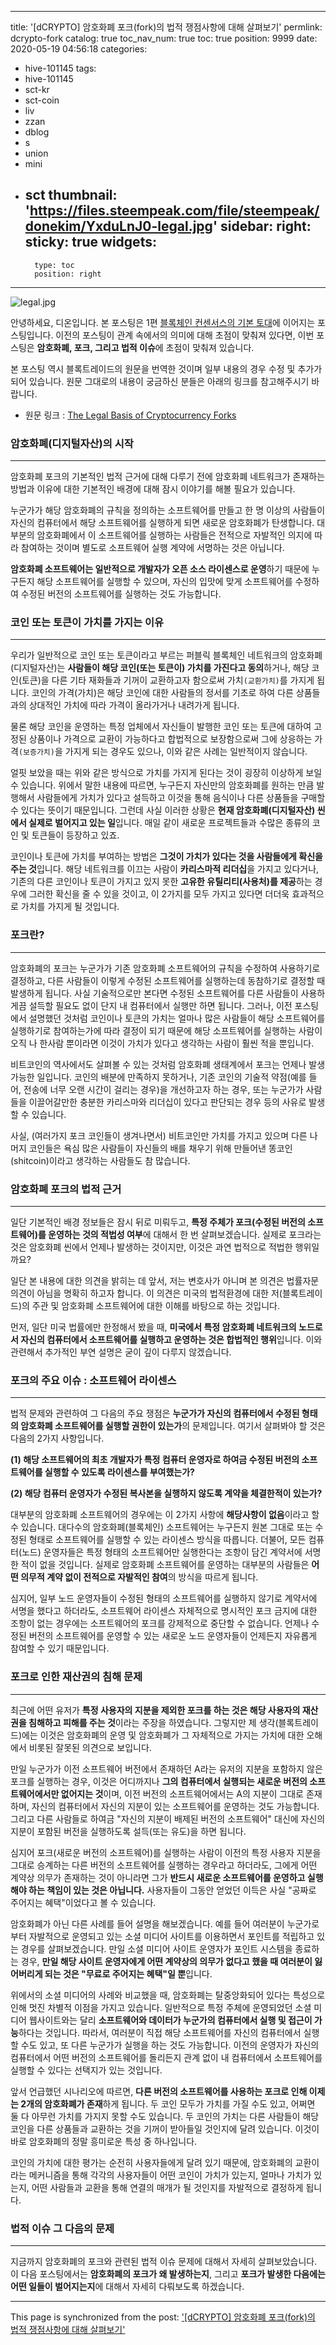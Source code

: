 
---
title: '[dCRYPTO] 암호화폐 포크(fork)의 법적 쟁점사항에 대해 살펴보기'
permlink: dcrypto-fork
catalog: true
toc_nav_num: true
toc: true
position: 9999
date: 2020-05-19 04:56:18
categories:
- hive-101145
tags:
- hive-101145
- sct-kr
- sct-coin
- liv
- zzan
- dblog
- s
- union
- mini
- sct
thumbnail: 'https://files.steempeak.com/file/steempeak/donekim/YxduLnJ0-legal.jpg'
sidebar:
    right:
        sticky: true
widgets:
    -
        type: toc
        position: right
---


![legal.jpg](https://files.steempeak.com/file/steempeak/donekim/YxduLnJ0-legal.jpg)

안녕하세요, 디온입니다. 본 포스팅은 1편 [블록체인 컨센서스의 기본 토대](https://steemit.com/hive-101145/@donekim/dcrypto-blockchain-consensus)에 이어지는 포스팅입니다. 이전의 포스팅이 관계 속에서의 의미에 대해 초점이 맞춰져 있다면, 이번 포스팅은 **암호화폐, 포크, 그리고 법적 이슈**에 초점이 맞춰져 있습니다.

본 포스팅 역시 블록트레이드의 원문을 번역한 것이며 일부 내용의 경우 수정 및 추가가 되어 있습니다. 원문 그대로의 내용이 궁금하신 분들은 아래의 링크를 참고해주시기 바랍니다.

- 원문 링크 : [The Legal Basis of Cryptocurrency Forks](https://peakd.com/cryptocurrency/@blocktrades/the-legal-basis-of-cryptocurrency-forks)


### 암호화폐(디지털자산)의 시작
---
암호화폐 포크의 기본적인 법적 근거에 대해 다루기 전에 암호화폐 네트워크가 존재하는 방법과 이유에 대한 기본적인 배경에 대해 잠시 이야기를 해볼 필요가 있습니다.

누군가가 해당 암호화폐의 규칙을 정의하는 소프트웨어를 만들고 한 명 이상의 사람들이 자신의 컴퓨터에서 해당 소프트웨어를 실행하게 되면 새로운 암호화폐가 탄생합니다. 대부분의 암호화폐에서 이 소프트웨어를 실행하는 사람들은 전적으로 자발적인 의지에 따라 참여하는 것이며 별도로 소프트웨어 실행 계약에 서명하는 것은 아닙니다.

**암호화폐 소프트웨어는 일반적으로 개발자가 오픈 소스 라이센스로 운영**하기 때문에 누구든지 해당 소프트웨어를 실행할 수 있으며, 자신의 입맛에 맞게 소프트웨어를 수정하여 수정된 버전의 소프트웨어를 실행하는 것도 가능합니다.

### 코인 또는 토큰이 가치를 가지는 이유
---
우리가 일반적으로 코인 또는 토큰이라고 부르는 퍼블릭 블록체인 네트워크의 암호화폐(디지털자산)는 **사람들이 해당 코인(또는 토큰이) 가치를 가진다고 동의**하거나, 해당 코인(토큰)을 다른 기타 재화들과 기꺼이 교환하고자 함으로써 가치`(교환가치)`를 가지게 됩니다. 코인의 가격(가치)은 해당 코인에 대한 사람들의 정서를 기초로 하여 다른 상품들과의 상대적인 가치에 따라 가격이 올라가거나 내려가게 됩니다. 

물론 해당 코인을 운영하는 특정 업체에서 자신들이 발행한 코인 또는 토큰에 대하여 고정된 상품이나 가격으로 교환이 가능하다고 합법적으로 보장함으로써 그에 상응하는 가격`(보증가치)`을 가지게 되는 경우도 있으나, 이와 같은 사례는 일반적이지 않습니다.

얼핏 보았을 때는 위와 같은 방식으로 가치를 가지게 된다는 것이 굉장히 이상하게 보일 수 있습니다. 위에서 말한 내용에 따르면, 누구든지 자신만의 암호화폐를 원하는 만큼 발행해서 사람들에게 가치가 있다고 설득하고 이것을 통해 음식이나 다른 상품들을 구매할 수 있다는 뜻이기 때문입니다. 그런데 사실 이러한 상황은 **현재 암호화폐(디지털자산) 씬에서 실제로 벌어지고 있는 일**입니다. 매일 같이 새로운 프로젝트들과 수많은 종류의 코인 및 토큰들이 등장하고 있죠.

코인이나 토큰에 가치를 부여하는 방법은 **그것이 가치가 있다는 것을 사람들에게 확신을 주는 것**입니다. 해당 네트워크를 이끄는 사람이 **카리스마적 리더십**을 가지고 있다거나, 기존의 다른 코인이나 토큰이 가지고 있지 못한 **고유한 유틸리티(사용처)를 제공**하는 경우에 그러한 확신을 줄 수 있을 것이고, 이 2가지를 모두 가지고 있다면 더더욱 효과적으로 가치를 가지게 될 것입니다.

### 포크란?
---
암호화폐의 포크는 누군가가 기존 암호화폐 소프트웨어의 규칙을 수정하여 사용하기로 결정하고, 다른 사람들이 이렇게 수정된 소프트웨어를 실행하는데 동참하기로 결정할 때 발생하게 됩니다. 사실 기술적으로만 본다면 수정된 소프트웨어를 다른 사람들이 사용하게끔 설득할 필요도 없이 단지 내 컴퓨터에서 실행만 하면 됩니다. 그러나, 이전 포스팅에서 설명했던 것처럼 코인이나 토큰의 가치는 얼마나 많은 사람들이 해당 소프트웨어를 실행하기로 참여하는가에 따라 결정이 되기 때문에 해당 소프트웨어를 실행하는 사람이 오직 나 한사람 뿐이라면 이것이 가치가 있다고 생각하는 사람이 훨씬 적을 뿐입니다. 

비트코인의 역사에서도 살펴볼 수 있는 것처럼 암호화폐 생태계에서 포크는 언제나 발생가능한 일입니다. 코인의 배분에 만족하지 못하거나, 기존 코인의 기술적 약점(예를 들어, 전송에 너무 오랜 시간이 걸리는 경우)을 개선하고자 하는 경우, 또는 누군가가 사람들을 이끌어갈만한 충분한 카리스마와 리더십이 있다고 판단되는 경우 등의 사유로 발생할 수 있습니다. 

사실, (여러가지 포크 코인들이 생겨나면서) 비트코인만 가치를 가지고 있으며 다른 나머지 코인들은 욕심 많은 사람들이 자신들의 배를 채우기 위해 만들어낸 똥코인(shitcoin)이라고 생각하는 사람들도 참 많습니다. 

### 암호화폐 포크의 법적 근거
---
일단 기본적인 배경 정보들은 잠시 뒤로 미뤄두고, **특정 주체가 포크(수정된 버전의 소프트웨어)를 운영하는 것의 적법성 여부**에 대해서 한 번 살펴보겠습니다. 실제로 포크라는 것은 암호화폐 씬에서 언제나 발생하는 것이지만, 이것은 과연 법적으로 적법한 행위일까요?

일단 본 내용에 대한 의견을 밝히는 데 앞서, 저는 변호사가 아니며 본 의견은 법률자문 의견이 아님을 명확히 하고자 합니다. 이 의견은 미국의 법적환경에 대한 저(블록트레이드)의 주관 및 암호화폐 소프트웨어에 대한 이해를 바탕으로 하는 것입니다. 

먼저, 일단 미국 법률에만 한정해서 봤을 때, **미국에서 특정 암호화폐 네트워크의 노드로서 자신의 컴퓨터에서 소프트웨어를 실행하고 운영하는 것은 합법적인 행위**입니다. 이와 관련해서 추가적인 부연 설명은 굳이 깊이 다루지 않겠습니다. 


### 포크의 주요 이슈 : 소프트웨어 라이센스
---
법적 문제와 관련하여 그 다음의 주요 쟁점은 **누군가가 자신의 컴퓨터에서 수정된 형태의 암호화폐 소프트웨어를 실행할 권한이 있는가**의 문제입니다. 여기서 살펴봐야 할 것은 다음의 2가지 사항입니다.

**(1) 해당 소프트웨어의 최초 개발자가 특정 컴퓨터 운영자로 하여금 수정된 버전의 소프트웨어를 실행할 수 있도록 라이센스를 부여했는가?**

**(2) 해당 컴퓨터 운영자가 수정된 복사본을 실행하지 않도록 계약을 체결한적이 있는가?**

대부분의 암호화폐 소프트웨어의 경우에는 이 2가지 사항에 **해당사항이 없음**이라고 할 수 있습니다. 대다수의 암호화폐(블록체인) 소프트웨어는 누구든지 원본 그대로 또는 수정된 형태로 소프트웨어를 실행할 수 있는 라이센스 방식을 따릅니다. 더불어, 모든 컴퓨터(노드) 운영자들은 특정 형태의 소프트웨어만 실행한다는 조항이 담긴 계약서에 서명한 적이 없을 것입니다. 실제로 암호화폐 소프트웨어를 운영하는 대부분의 사람들은 **어떤 의무적 계약 없이 전적으로 자발적인 참여**의 방식을 따르게 됩니다.

심지어, 일부 노드 운영자들이 수정된 형태의 소프트웨어를 실행하지 않기로 계약서에 서명을 했다고 하더라도, 소프트웨어 라이센스 자체적으로 명시적인 포크 금지에 대한 조항이 없는 경우에는 소프트웨어의 포크를 강제적으로 중단할 수 없습니다. 언제나 수정된 버전의 소프트웨어를 운영할 수 있는 새로운 노드 운영자들이 언제든지 자유롭게 참여할 수 있기 때문입니다.  


### 포크로 인한 재산권의 침해 문제
---
최근에 어떤 유저가 **특정 사용자의 지분을 제외한 포크를 하는 것은 해당 사용자의 재산권을 침해하고 피해를 주는 것**이라는 주장을 하였습니다. 그렇지만 제 생각(블록트레이드)에는 이것은 암호화폐의 운영 및 암호화폐가 그 자체적으로 가지는 가치에 대한 오해에서 비롯된 잘못된 의견으로 보입니다.

만일 누군가가 이전 소프트웨어 버전에서 존재하던 A라는 유저의 지분을 포함하지 않은 포크를 실행하는 경우, 이것은 어디까지나 **그의 컴퓨터에서 실행되는 새로운 버전의 소프트웨어에서만 없어지는 것**이며, 이전 버전의 소프트웨어에서는 A의 지분이 그대로 존재하며, 자신의 컴퓨터에서 자신의 지분이 있는 소프트웨어를 운영하는 것도 가능합니다. 그리고 다른 사람들로 하여금 "자신의 지분이 배제된 버전의 소프트웨어" 대신에 자신의 지분이 포함된 버전을 실행하도록 설득(또는 유도)을 하면 됩니다.

심지어 포크(새로운 버전의 소프트웨어)를 실행하는 사람이 이전의 특정 사용자 지분을 그대로 승계하는 다른 버전의 소프트웨어를 실행하는 경우라고 하더라도, 그에게 어떤 계약상 의무가 존재하는 것이 아니라면 그가 **반드시 새로운 소프트웨어를 운영하고 실행해야 하는 책임이 있는 것은 아닙니다.** 사용자들이 그동안 얻었던 이득은 사실 "공짜로 주어지는 혜택"이었다고 볼 수 있습니다.

암호화폐가 아닌 다른 사례를 들어 설명을 해보겠습니다. 예를 들어 여러분이 누군가로부터 자발적으로 운영되고 있는 소셜 미디어 사이트를 이용하면서 포인트를 적립하고 있는 경우를 살펴보겠습니다. 만일 소셜 미디어 사이트 운영자가 포인트 시스템을 종료하는 경우, **만일 해당 사이트 운영자에게 어떤 계약상의 의무가 없다고 했을 때 여러분이 잃어버리게 되는 것은 "무료로 주어지는 혜택"일 뿐**입니다.

위에서의 소셜 미디어의 사례와 비교했을 때, 암호화폐는 탈중앙화되어 있다는 특성으로 인해 멋진 차별적 이점을 가지고 있습니다. 일반적으로 특정 주체에 운영되었던 소셜 미디어 웹사이트와는 달리 **소프트웨어와 데이터가 누군가의 컴퓨터에서 실행 및 접근이 가능**하다는 것입니다. 따라서, 여러분이 직접 해당 소프트웨어를 자신의 컴퓨터에서 실행할 수도 있고, 또 다른 누군가가 실행을 하는 것도 가능합니다. 이전의 운영자가 자신의 컴퓨터에서 어떤 버전의 소프트웨어를 돌리든지 관계 없이 내 컴퓨터에서 소프트웨어를 실행할 수 있다는 선택지가 있는 것입니다.

앞서 언급했던 시나리오에 따르면, **다른 버전의 소프트웨어를 사용하는 포크로 인해 이제는 2개의 암호화폐가 존재**하게 됩니다. 두 코인 모두가 가치를 가질 수도 있고, 어쩌면 둘 다 아무런 가치를 가지지 못할 수도 있습니다. 두 코인의 가치는 다른 사람들이 해당 코인을 다른 상품들과 교환하는 것을 기꺼이 받아들일 것인지에 달려 있습니다. 이것이 바로 암호화폐의 정말 흥미로운 특성 중 하나입니다. 

코인의 가치에 대한 평가는 순전히 사용자들에게 달려 있기 때문에, 암호화폐의 교환이라는 메커니즘을 통해 각각의 사용자들이 어떤 코인이 가치가 있는지, 얼마나 가치가 있는지, 어떤 사람들과 교환을 통해 연결의 매개가 될 것인지를 자발적으로 결정하게 됩니다. 

### 법적 이슈 그 다음의 문제
---
지금까지 암호화폐의 포크와 관련된 법적 이슈 문제에 대해서 자세히 살펴보았습니다. 이 다음 포스팅에서는 **암호화폐의 포크가 왜 발생하는지**, 그리고 **포크가 발생한 다음에는 어떤 일들이 벌어지는지**에 대해서 자세히 다뤄보도록 하겠습니다.

- - -

This page is synchronized from the post: ['[dCRYPTO] 암호화폐 포크(fork)의 법적 쟁점사항에 대해 살펴보기'](https://steemit.com/@donekim/dcrypto-fork)
